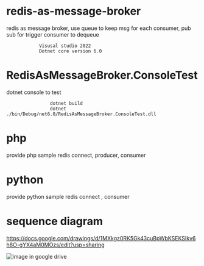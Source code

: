 # redis-as-message-broker

redis as message broker, use queue to keep msg for each consumer, pub sub for trigger consumer to dequeue

				Visusal studio 2022
				Dotnet core version 6.0

# RedisAsMessageBroker.ConsoleTest

dotnet console to test

                    dotnet build
                    dotnet ./bin/Debug/net6.0/RedisAsMessageBroker.ConsoleTest.dll

# php 

provide php sample redis connect, producer, consumer


# python

provide python sample redis connect , consumer


# sequence diagram

https://docs.google.com/drawings/d/1MXkgz0RK5Gk43cuBpWbKSEKSIkv6h8O-gYX4aM0MOzs/edit?usp=sharing

![image in google drive](https://docs.google.com/drawings/d/1MXkgz0RK5Gk43cuBpWbKSEKSIkv6h8O-gYX4aM0MOzs/edit?usp=sharing)
